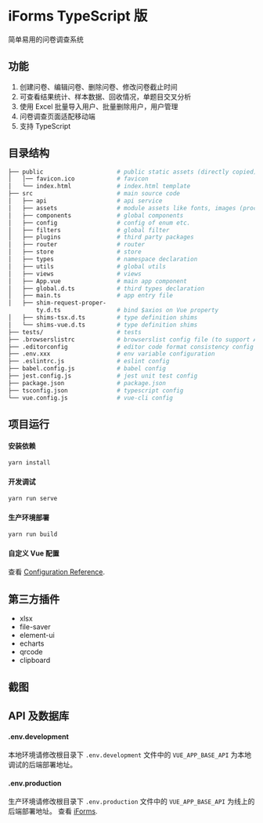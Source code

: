 # iForms TypeScript 版

简单易用的问卷调查系统

## 功能
1. 创建问卷、编辑问卷、删除问卷、修改问卷截止时间
2. 可查看结果统计、样本数据、回收情况，单题目交叉分析
3. 使用 Excel 批量导入用户、批量删除用户，用户管理
4. 问卷调查页面适配移动端
5. 支持 TypeScript

## 目录结构

```bash
├── public                     # public static assets (directly copied)
│   │── favicon.ico            # favicon
│   └── index.html             # index.html template
├── src                        # main source code
│   ├── api                    # api service
│   ├── assets                 # module assets like fonts, images (processed by webpack)
│   ├── components             # global components
│   ├── config                 # config of enum etc.
│   ├── filters                # global filter
│   ├── plugins                # third party packages
│   ├── router                 # router
│   ├── store                  # store
│   ├── types                  # namespace declaration
│   ├── utils                  # global utils
│   ├── views                  # views
│   ├── App.vue                # main app component
│   ├── global.d.ts            # third types declaration
│   ├── main.ts                # app entry file
│   ├── shim-request-proper-
        ty.d.ts                # bind $axios on Vue property
│   ├── shims-tsx.d.ts         # type definition shims
│   └── shims-vue.d.ts         # type definition shims
├── tests/                     # tests
├── .browserslistrc            # browserslist config file (to support Autoprefixer)
├── .editorconfig              # editor code format consistency config
├── .env.xxx                   # env variable configuration
├── .eslintrc.js               # eslint config
├── babel.config.js            # babel config
├── jest.config.js             # jest unit test config
├── package.json               # package.json
├── tsconfig.json              # typescript config
└── vue.config.js              # vue-cli config
```

## 项目运行

#### 安装依赖

```bash
yarn install
```

#### 开发调试

```bash
yarn run serve
```

#### 生产环境部署

```bash
yarn run build
```

#### 自定义 Vue 配置

查看 [Configuration Reference](https://cli.vuejs.org/config/). 

## 第三方插件

- xlsx
- file-saver
- element-ui
- echarts
- qrcode
- clipboard

## 截图



## API 及数据库

#### .env.development

本地环境请修改根目录下 `.env.development` 文件中的 `VUE_APP_BASE_API` 为本地调试的后端部署地址。

#### .env.production

生产环境请修改根目录下 `.env.production` 文件中的 `VUE_APP_BASE_API` 为线上的后端部署地址。
查看 [iForms](https://github.com/liupeng826/iforms). 

